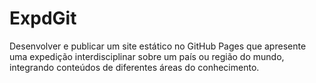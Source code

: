 # ExpdGit
Desenvolver e publicar um site estático no GitHub Pages que apresente uma expedição interdisciplinar sobre um país ou região do mundo, integrando conteúdos de diferentes áreas do conhecimento.
